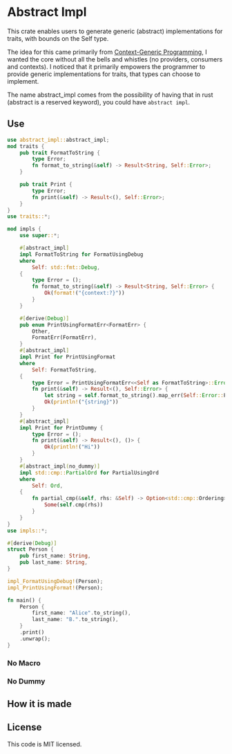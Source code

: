 # Abstract Impl
This crate enables users to generate generic (abstract) implementations for traits, with bounds on the Self type.

The idea for this came primarily from [Context-Generic Programming](https://contextgeneric.dev/),
I wanted the core without all the bells and whistles (no providers, consumers and contexts).
I noticed that it primarily empowers the programmer to provide generic implementations for traits, that types can choose to implement.

The name abstract_impl comes from the possibility of having that in rust (abstract is a reserved keyword), you could have `abstract impl`.

## Use
```rust
use abstract_impl::abstract_impl;
mod traits {
    pub trait FormatToString {
        type Error;
        fn format_to_string(&self) -> Result<String, Self::Error>;
    }

    pub trait Print {
        type Error;
        fn print(&self) -> Result<(), Self::Error>;
    }
}
use traits::*;

mod impls {
    use super::*;

    #[abstract_impl]
    impl FormatToString for FormatUsingDebug
    where
        Self: std::fmt::Debug,
    {
        type Error = ();
        fn format_to_string(&self) -> Result<String, Self::Error> {
            Ok(format!("{context:?}"))
        }
    }

    #[derive(Debug)]
    pub enum PrintUsingFormatErr<FormatErr> {
        Other,
        FormatErr(FormatErr),
    }
    #[abstract_impl]
    impl Print for PrintUsingFormat
    where
        Self: FormatToString,
    {
        type Error = PrintUsingFormatErr<<Self as FormatToString>::Error>;
        fn print(&self) -> Result<(), Self::Error> {
            let string = self.format_to_string().map_err(Self::Error::FormatErr)?;
            Ok(println!("{string}"))
        }
    }
    #[abstract_impl]
    impl Print for PrintDummy {
        type Error = ();
        fn print(&self) -> Result<(), ()> {
            Ok(println!("Hi"))
        }
    }
    #[abstract_impl(no_dummy)]
    impl std::cmp::PartialOrd for PartialUsingOrd
    where
        Self: Ord,
    {
        fn partial_cmp(&self, rhs: &Self) -> Option<std::cmp::Ordering> {
            Some(self.cmp(rhs))
        }
    }
}
use impls::*;

#[derive(Debug)]
struct Person {
    pub first_name: String,
    pub last_name: String,
}

impl_FormatUsingDebug!(Person);
impl_PrintUsingFormat!(Person);

fn main() {
    Person {
        first_name: "Alice".to_string(),
        last_name: "B.".to_string(),
    }
    .print()
    .unwrap();
}
```

### No Macro

### No Dummy

## How it is made

## License
This code is MIT licensed.
